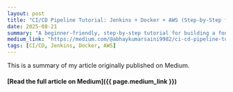 ```yaml
---
layout: post
title: "CI/CD Pipeline Tutorial: Jenkins + Docker + AWS (Step-by-Step for Beginners)"
date: 2025-08-21
summary: "A beginner-friendly, step-by-step tutorial for building a foundational CI/CD pipeline from scratch using Jenkins, Docker, and AWS EC2 instances."
medium_link: "https://medium.com/@abhaykumarsaini9982/ci-cd-pipeline-tutorial-jenkins-docker-aws-step-by-step-for-beginners-fdd16172143c"
tags: [CI/CD, Jenkins, Docker, AWS]
---
```


This is a summary of my article originally published on Medium. 

#### [Read the full article on Medium]({{ page.medium_link }})
